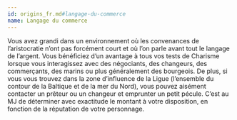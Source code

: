 ```yaml
---
id: origins_fr.md#langage-du-commerce
name: Langage du commerce
---
```


Vous avez grandi dans un environnement où les convenances de l’aristocratie n’ont pas forcément court et où l’on parle avant tout le langage de l’argent. Vous bénéficiez d’un avantage à tous vos tests de Charisme lorsque vous interagissez avec des négociants, des changeurs, des commerçants, des marins ou plus généralement des bourgeois. De plus, si vous vous trouvez dans la zone d’influence de la Ligue (l’ensemble du contour de la Baltique et de la mer du Nord), vous pouvez aisément contacter un prêteur ou un changeur et emprunter un petit pécule. C’est au MJ de déterminer avec exactitude le montant à votre disposition, en fonction de la réputation de votre personnage.

